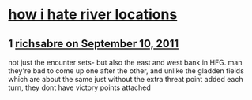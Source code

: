 # [how i hate river locations](https://community.fantasyflightgames.com/topic/52952-how-i-hate-river-locations/)

## 1 [richsabre on September 10, 2011](https://community.fantasyflightgames.com/topic/52952-how-i-hate-river-locations/?do=findComment&comment=526449)

not just the enounter sets- but also the east and west bank in HFG. man they're bad to come up one after the other, and unlike the gladden fields which are about the same just without the extra threat point added each turn, they dont have victory points attached

